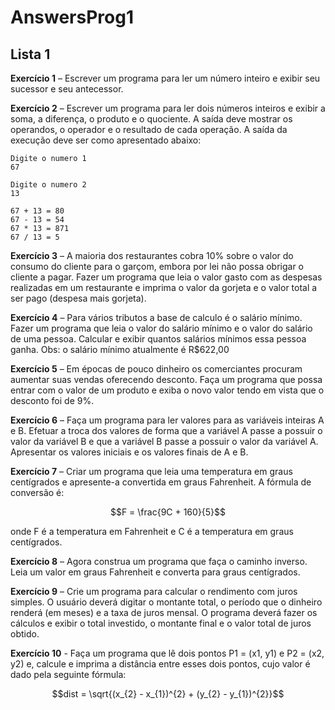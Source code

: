 # AnswersProg1

## Lista 1

**Exercício 1** – Escrever um programa para ler um número inteiro e exibir seu sucessor e seu antecessor.

**Exercício 2** – Escrever um programa para ler dois números inteiros e exibir a soma, a diferença, o produto e
o quociente. A saída deve mostrar os operandos, o operador e o resultado de cada operação. A saída da
execução deve ser como apresentado abaixo:

```
Digite o numero 1
67

Digite o numero 2
13

67 + 13 = 80
67 - 13 = 54
67 * 13 = 871
67 / 13 = 5
```

**Exercício 3** – A maioria dos restaurantes cobra 10% sobre o valor do consumo do cliente para o garçom,
embora por lei não possa obrigar o cliente a pagar. Fazer um programa que leia o valor gasto com as
despesas realizadas em um restaurante e imprima o valor da gorjeta e o valor total a ser pago (despesa mais
gorjeta).

**Exercício 4** – Para vários tributos a base de calculo é o salário mínimo. Fazer um programa que leia o valor do
salário mínimo e o valor do salário de uma pessoa. Calcular e exibir quantos salários mínimos essa pessoa
ganha. Obs: o salário mínimo atualmente é R$622,00

**Exercício 5** – Em épocas de pouco dinheiro os comerciantes procuram aumentar suas vendas oferecendo
desconto. Faça um programa que possa entrar com o valor de um produto e exiba o novo valor tendo em
vista que o desconto foi de 9%.

**Exercício 6** – Faça um programa para ler valores para as variáveis inteiras A e B. Efetuar a troca dos valores
de forma que a variável A passe a possuir o valor da variável B e que a variável B passe a possuir o valor da
variável A. Apresentar os valores iniciais e os valores finais de A e B.

**Exercício 7** – Criar um programa que leia uma temperatura em graus centígrados e apresente-a convertida
em graus Fahrenheit. A fórmula de conversão é:

$$F = \frac{9C + 160}{5}$$

onde F é a temperatura em Fahrenheit e C é a temperatura em graus centígrados.

**Exercício 8** – Agora construa um programa que faça o caminho inverso. Leia um valor em graus Fahrenheit e
converta para graus centígrados.

**Exercício 9** – Crie um programa para calcular o rendimento com juros simples. O usuário deverá digitar o
montante total, o período que o dinheiro renderá (em meses) e a taxa de juros mensal. O programa deverá
fazer os cálculos e exibir o total investido, o montante final e o valor total de juros obtido.

**Exercício 10** - Faça um programa que lê dois pontos P1 = (x1, y1) e P2 = (x2, y2) e, calcule e imprima a
distância entre esses dois pontos, cujo valor é dado pela seguinte fórmula:

$$dist = \sqrt{(x_{2} - x_{1})^{2} + (y_{2} - y_{1})^{2}}$$
